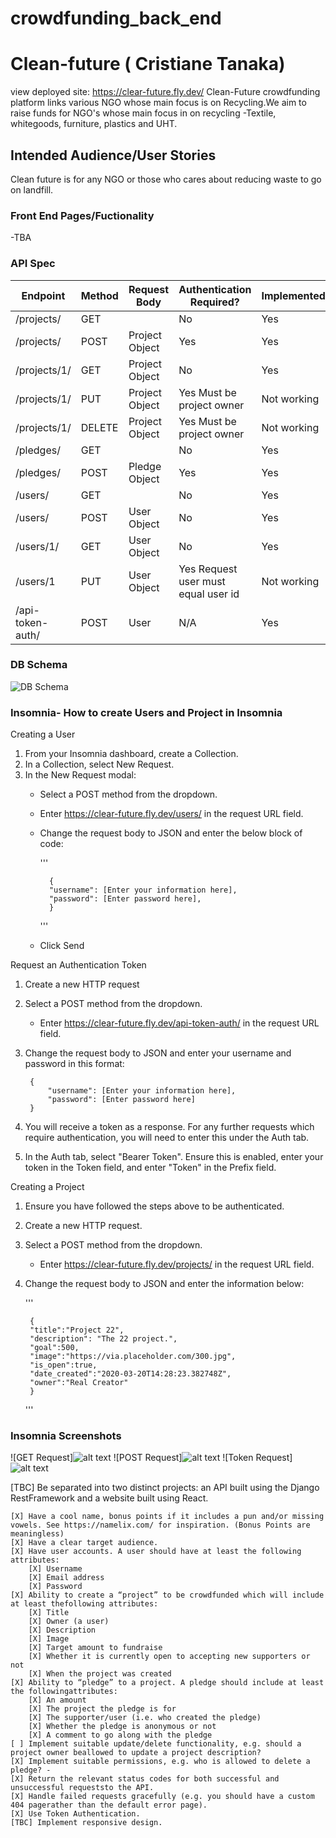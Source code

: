# crowdfunding_back_end
# Clean-future ( Cristiane Tanaka)
view deployed site: https://clear-future.fly.dev/
Clean-Future crowdfunding platform links various NGO whose main focus is on Recycling.We aim to raise funds for NGO's whose main focus in on recycling -Textile, whitegoods, furniture, plastics and UHT.
## Intended Audience/User Stories
Clean future is for any NGO or those who cares about reducing waste to go on landfill. 
### Front End Pages/Fuctionality
-TBA
### API Spec
| Endpoint         | Method | Request Body   | Authentication Required?            | Implemented? |
|------------------|--------|----------------|-------------------------------------|--------------|
| /projects/       | GET    |                | No                                  | Yes          |
| /projects/       | POST   | Project Object | Yes                                 | Yes          |
| /projects/1/     | GET    | Project Object | No                                  | Yes          |
| /projects/1/     | PUT    | Project Object | Yes Must be project owner           | Not working  |
| /projects/1/     | DELETE | Project Object | Yes Must be project owner           | Not working  |
| /pledges/        | GET    |                | No                                  | Yes          |
| /pledges/        | POST   | Pledge Object  | Yes                                 | Yes          |
| /users/          | GET    |                | No                                  | Yes          |
| /users/          | POST   | User Object    | No                                  | Yes          |
| /users/1/        | GET    | User Object    | No                                  | Yes          |
| /users/1         | PUT    | User Object    | Yes Request user must equal user id | Not working  |
| /api-token-auth/ | POST   | User           | N/A                                 | Yes          |
### DB Schema
![DB Schema](<Images/DB shema.png>)
### Insomnia- How to create Users and Project in Insomnia

Creating a User
1. From your Insomnia dashboard, create a Collection. 
2. In a Collection, select New Request.
3. In the New Request modal: 
    - Select a POST method from the dropdown. 
    - Enter https://clear-future.fly.dev/users/ in the request URL field.
    - Change the request body to JSON and enter the below block of code:

        '''

            {
            "username": [Enter your information here],
            "password": [Enter password here],
            }

        '''

    - Click Send

Request an Authentication Token
1. Create a new HTTP request
2. Select a POST method from the dropdown. 
    - Enter https://clear-future.fly.dev/api-token-auth/ in the request URL field. 
3. Change the request body to JSON and enter your username and password in this format:

        {
            "username": [Enter your information here],
            "password": [Enter password here]
        }
4. You will receive a token as a response. For any further requests which require authentication, you will need to enter this under the Auth tab. 
5. In the Auth tab, select "Bearer Token". Ensure this is enabled, enter your token in the Token field, and enter "Token" in the Prefix field. 

Creating a Project
1. Ensure you have followed the steps above to be authenticated. 
2. Create a new HTTP request. 
3. Select a POST method from the dropdown. 
    - Enter https://clear-future.fly.dev/projects/ in the request URL field. 
4. Change the request body to JSON and enter the information below: 

    '''

        {
        "title":"Project 22",
        "description": "The 22 project.",
        "goal":500,
        "image":"https://via.placeholder.com/300.jpg",
        "is_open":true,
        "date_created":"2020-03-20T14:28:23.382748Z",
        "owner":"Real Creator"
        }

    '''



### Insomnia Screenshots
![GET Request]![alt text](<Images/Get method projects.png>)
![POST Request]![alt text](<Images/Post method projects.png>)
![Token Request]![alt text](<Images/Token return projects.png>)


[TBC] Be separated into two distinct projects: an API built using the Django RestFramework and a website built using React.
    
    [X] Have a cool name, bonus points if it includes a pun and/or missing vowels. See https://namelix.com/ for inspiration. (Bonus Points are meaningless)
    [X] Have a clear target audience.
    [X] Have user accounts. A user should have at least the following attributes:
        [X] Username
        [X] Email address
        [X] Password
    [X] Ability to create a “project” to be crowdfunded which will include at least thefollowing attributes:
        [X] Title
        [X] Owner (a user)
        [X] Description
        [X] Image
        [X] Target amount to fundraise
        [X] Whether it is currently open to accepting new supporters or not
        [X] When the project was created
    [X] Ability to “pledge” to a project. A pledge should include at least the followingattributes:
        [X] An amount
        [X] The project the pledge is for
        [X] The supporter/user (i.e. who created the pledge)
        [X] Whether the pledge is anonymous or not
        [X] A comment to go along with the pledge
    [ ] Implement suitable update/delete functionality, e.g. should a project owner beallowed to update a project description?
    [X] Implement suitable permissions, e.g. who is allowed to delete a pledge? - 
    [X] Return the relevant status codes for both successful and unsuccessful requeststo the API.
    [X] Handle failed requests gracefully (e.g. you should have a custom 404 pagerather than the default error page).
    [X] Use Token Authentication.
    [TBC] Implement responsive design.